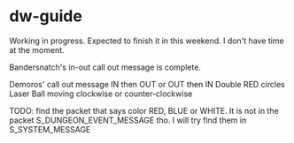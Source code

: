 # dw-guide

Working in progress. Expected to finish it in this weekend. I don't have time at the moment.

Bandersnatch's in-out call out message is complete.

Demoros' call out message
IN then OUT or OUT then IN
Double RED circles
Laser
Ball moving clockwise or counter-clockwise

TODO:
find the packet that says color RED, BLUE or WHITE. It is not in the packet S_DUNGEON_EVENT_MESSAGE tho. I will try find them in S_SYSTEM_MESSAGE
